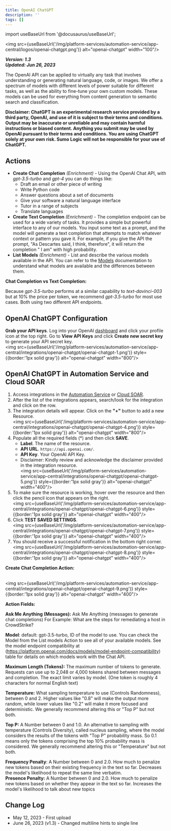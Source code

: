 ```yaml
---
title: OpenAI ChatGPT
description: ''
tags: []
---
```

import useBaseUrl from '@docusaurus/useBaseUrl';

<img src={useBaseUrl('/img/platform-services/automation-service/app-central/logos/openai-chatgpt.png')} alt="openai-chatgpt" width="100"/>

***Version: 1.3  
Updated: Jun 26, 2023***

The OpenAI API can be applied to virtually any task that involves understanding or generating natural language, code, or images. We offer a spectrum of models with different levels of power suitable for different tasks, as well as the ability to fine-tune your own custom models. These models can be used for everything from content generation to semantic search and classification.

**Disclaimer: ChatGPT is an experimental research service provided by a third party, OpenAI, and use of it is subject to their terms and conditions. Output may be inaccurate or unreliable and may contain harmful instructions or biased content. Anything you submit may be used by OpenAI pursuant to their terms and conditions. You are using ChatGPT solely at your own risk. Sumo Logic will not be responsible for your use of ChatGPT.** 

## Actions

* **Create Chat Completion** *(Enrichment)* - Using the OpenAI Chat API, with *gpt-3.5-turbo* and *gpt-4* you can do things like:
	+ Draft an email or other piece of writing
	+ Write Python code
	+ Answer questions about a set of documents
	+ Give your software a natural language interface
	+ Tutor in a range of subjects
	+ Translate languages
* **Create Text Completion** *(Enrichment)* - The completion endpoint can be used for a wide variety of tasks. It provides a simple but powerful interface to any of our models. You input some text as a prompt, and the model will generate a text completion that attempts to match whatever context or pattern you gave it. For example, if you give the API the prompt, "As Descartes said, I think, therefore", it will return the completion " I am" with high probability.
* **List Models** *(Enrichment)* - List and describe the various models available in the API. You can refer to the [Models](https://platform.openai.com/docs/models) documentation to understand what models are available and the differences between them.

**Chat Completion vs Text Completion:**

Because *gpt-3.5-turbo* performs at a similar capability to *text-davinci-003* but at 10% the price per token, we recommend *gpt-3.5-turbo* for most use cases. Both using two different API endpoints.   


## OpenAI ChatGPT Configuration

**Grab your API keys**. Log into your OpenAI [dashboard](https://platform.openai.com/account/api-keys) and click your profile icon at the top right. Go to **View API Keys** and click **Create new secret key** to generate your API secret key.<br/><img src={useBaseUrl('/img/platform-services/automation-service/app-central/integrations/openai-chatgpt/openai-chatgpt-1.png')} style={{border:'1px solid gray'}} alt="openai-chatgpt" width="800"/>

## OpenAI ChatGPT in Automation Service and Cloud SOAR

1. Access integrations in the [Automation Service](/docs/platform-services/automation-service/automation-service-integrations/#view-integrations) or [Cloud SOAR](/docs/cloud-soar/automation).
1. After the list of the integrations appears, search/look for the integration and click on the row.   
1. The integration details will appear. Click on the **"+"** button to add a new Resource. <br/><img src={useBaseUrl('/img/platform-services/automation-service/app-central/integrations/openai-chatgpt/openai-chatgpt-4.png')} style={{border:'1px solid gray'}} alt="openai-chatgpt" width="800"/>
1. Populate all the required fields (\*) and then click **SAVE**.
   * **Label**. The name of the resource.
   * **API URL**. `https://api.openai.com/`.
   * **API Key**. Your OpenAI API Key.
   * Disclaimer: Kindly review and acknowledge the disclaimer provided in the integration resource.<br/><img src={useBaseUrl('/img/platform-services/automation-service/app-central/integrations/openai-chatgpt/openai-chatgpt-5.png')} style={{border:'1px solid gray'}} alt="openai-chatgpt" width="400"/>
1. To make sure the resource is working, hover over the resource and then click the pencil icon that appears on the right. <br/><img src={useBaseUrl('/img/platform-services/automation-service/app-central/integrations/openai-chatgpt/openai-chatgpt-6.png')} style={{border:'1px solid gray'}} alt="openai-chatgpt" width="400"/>
1. Click **TEST SAVED SETTINGS**.<br/><img src={useBaseUrl('/img/platform-services/automation-service/app-central/integrations/openai-chatgpt/openai-chatgpt-7.png')} style={{border:'1px solid gray'}} alt="openai-chatgpt" width="400"/>
1. You should receive a successful notification in the bottom right corner.<br/><img src={useBaseUrl('/img/platform-services/automation-service/app-central/integrations/openai-chatgpt/openai-chatgpt-8.png')} style={{border:'1px solid gray'}} alt="openai-chatgpt" width="400"/>

 **Create Chat Completion Action:**

<br/><img src={useBaseUrl('/img/platform-services/automation-service/app-central/integrations/openai-chatgpt/openai-chatgpt-9.png')} style={{border:'1px solid gray'}} alt="openai-chatgpt" width="400"/>

**Action Fields:**

**Ask Me Anything (Messages):** Ask Me Anything (messages to generate chat completions) For Example: What are the steps for remediating a host in CrowdStrike?

**Model**: default: gpt-3.5-turbo, ID of the model to use. You can check the Model from the List models Action to see all of your available models. See the model endpoint compatibility at (https://platform.openai.com/docs/models/model-endpoint-compatibility) table for details on which models work with the Chat API.

**Maximum Length (Tokens):** The maximum number of tokens to generate. Requests can use up to 2,048 or 4,000 tokens shared between messages and completion. The exact limit varies by model. (One token is roughly 4 characters for normal English text)

**Temperature:** What sampling temperature to use (Controls Randomness), between 0 and 2. Higher values like "0.8" will make the output more random, while lower values like "0.2" will make it more focused and deterministic. We generally recommend altering this or "Top P" but not both.

**Top P:** A Number between 0 and 1.0. An alternative to sampling with temperature (Controls Diversity), called nucleus sampling, where the model considers the results of the tokens with "Top P" probability mass. So 0.1 means only the tokens comprising the top 10% probability mass is considered. We generally recommend altering this or "Temperature" but not both.

**Frequency Penalty**: A Number between 0 and 2.0. How much to penalize new tokens based on their existing frequency in the text so far. Decreases the model's likelihood to repeat the same line verbatim.   
**Presence Penalty:** A Number between 0 and 2.0. How much to penalize new tokens based on whether they appear in the text so far. Increases the model's likelihood to talk about new topics

## Change Log

* May 12, 2023 - First upload
* June 26, 2023 (v1.3) - Changed multiline hints to single line
